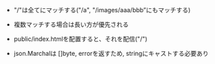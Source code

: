 - "/"は全てにマッチする("/a", "/images/aaa/bbb”にもマッチする)
- 複数マッチする場合は長い方が優先される

- public/index.htmlを配置すると、それを配信("/")

- json.Marchalは []byte, errorを返すため, stringにキャストする必要あり